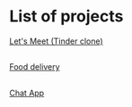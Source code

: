 # List of projects

[Let's Meet (Tinder clone)](https://github.com/dimakryshtal/LetsMeet)
##
[Food delivery](https://github.com/dimakryshtal/Food-Delivery)
##
[Chat App](https://github.com/dimakryshtal/chatApp)
